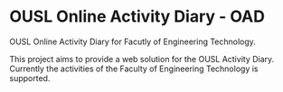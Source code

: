 # OUSL Online Activity Diary - OAD
OUSL Online Activity Diary for Facutly of Engineering Technology.

This project aims to provide a web solution for the OUSL Activity Diary.  
Currently the activities of the Faculty of Engineering Technology is supported.  


